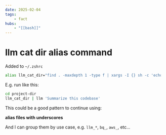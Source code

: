 ```yaml
---
date: 2025-02-04
tags:
    - fact
hubs:
    - "[[bash]]"
---
```


# llm cat dir alias command

Added to `~/.zshrc`

```bash
alias llm_cat_dir="find . -maxdepth 1 -type f | xargs -I {} sh -c 'echo \"\n=== {} ===\n\"; cat {}'"
```

E.g. run like this:

```bash
cd project-dir
llm_cat_dir | llm 'Summarize this codebase'
```

This could be a good pattern to continue using:

**alias files with underscores**

And I can group them by use case, e.g. `llm_*`, `bq_`, `aws_`, etc...

